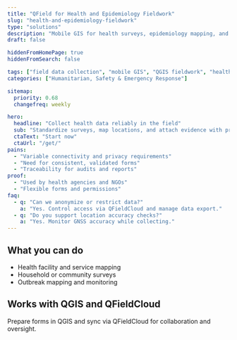 ```yaml
---
title: "QField for Health and Epidemiology Fieldwork"
slug: "health-and-epidemiology-fieldwork"
type: "solutions"
description: "Mobile GIS for health surveys, epidemiology mapping, and facility assessments with offline support."
draft: false

hiddenFromHomePage: true
hiddenFromSearch: false

tags: ["field data collection", "mobile GIS", "QGIS fieldwork", "health surveys", "epidemiology", "facility assessment"]
categories: ["Humanitarian, Safety & Emergency Response"]

sitemap:
  priority: 0.68
  changefreq: weekly

hero:
  headline: "Collect health data reliably in the field"
  sub: "Standardize surveys, map locations, and attach evidence with privacy controls."
  ctaText: "Start now"
  ctaUrl: "/get/"
pains:
  - "Variable connectivity and privacy requirements"
  - "Need for consistent, validated forms"
  - "Traceability for audits and reports"
proof:
  - "Used by health agencies and NGOs"
  - "Flexible forms and permissions"
faq:
  - q: "Can we anonymize or restrict data?"
    a: "Yes. Control access via QFieldCloud and manage data export."
  - q: "Do you support location accuracy checks?"
    a: "Yes. Monitor GNSS accuracy while collecting."
---
```


## What you can do
- Health facility and service mapping  
- Household or community surveys  
- Outbreak mapping and monitoring

## Works with QGIS and QFieldCloud
Prepare forms in QGIS and sync via QFieldCloud for collaboration and oversight.

